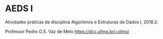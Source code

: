 # AEDS I

Atividades práticas da disciplina Algoritmos e Estruturas de Dados I, 2018.2.

Professor Pedro O.S. Vaz de Melo
https://dcc.ufmg.br/~olmo/